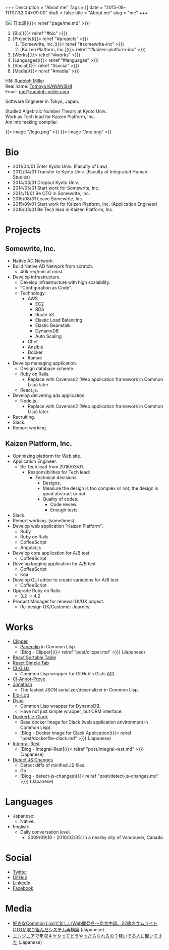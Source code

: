 +++
Description = "About me"
Tags = []
date = "2015-08-11T07:32:04+09:00"
draft = false
title = "About me"
slug = "me"
+++

[<img class="globe-icon" src="/images/globe.svg"> 日本語]({{< relref "page/me.md" >}})

1. [Bio]({{< relref "#bio" >}})
2. [Projects]({{< relref "#projects" >}})
    1. [Somewrite, Inc.]({{< relref "#somewrite-inc" >}})
    2. [Kaizen Platform, Inc.]({{< relref "#kaizen-platform-inc" >}})
3. [Works]({{< relref "#works" >}})
4. [Languages]({{< relref "#languages" >}})
5. [Social]({{< relref "#social" >}})
6. [Media]({{< relref "#media" >}})

HN: [Rudolph Miller](https://www.google.co.jp/search?q=Rudolph+Miller)  
Real name: [Tomoya KAWANISHI](https://www.google.co.jp/search?q=tomoya+kawanishi)  
Email: [me@rudolph-miller.com](mailto:me@rudolph-miller.com)

Software Engineer in Tokyo, Japan.

Studied Algebraic Number Theory at Kyoto Univ..  
Work as Tech lead for Kaizen Platform, Inc.  
Am into making compiler.

<span class="author-avatar">
  {{< image "/logo.png" >}}
</div>
<span class="author-avatar">
  {{< image "/me.png" >}}
</div>

# Bio

- 2011/04/01 Enter Kyoto Univ. (Faculty of Law)
- 2012/04/01 Transfer to Kyoto Univ. (Faculty of Integrated Human Studies)
- 2014/03/31 Dropout Kyoto Univ.
- 2014/05/01 Start work for Somewrite, Inc.
- 2014/11/01 Be CTO in Somewrite, Inc.
- 2015/08/31 Leave Somewrite, Inc.
- 2015/09/01 Start work for Kaizen Platform, Inc.  (Application Engineer)
- 2016/03/01 Be Tech lead in Kaizen Platform, Inc.

# Projects

## Somewrite, Inc.

- Native AD Network.
- Build Native AD Network from scratch.
    - 40k req/min at most.
- Develop infrastructure.
    - Develop infrastructure with high scalability.
    - "Configuration as Code".
    - Technology:
        - AWS
            - EC2
            - RDS
            - Route 53
            - Elastic Load Balancing
            - Elastic Beanstalk
            - DynamoDB
            - Auto Scaling
        - Chef
        - Ansible
        - Docker
        - Itamae
- Develop managing application.
    - Design database scheme.
    - Ruby on Rails.
        - Replace with Caveman2 (Web application framework in Common Lisp) later.
    - React.js.
- Develop delivering ads application.
    - Node.js.
        - Replace with Caveman2 (Web application framework in Common Lisp) later.
- Recruiting.
- Slack.
- Remort working.

## Kaizen Platform, Inc.

- Optimizing platform for Web site.
- Application Engineer.
    - Be Tech lead from 2016/03/01.
      - Responsibilities for Tech lead:
        - Technical decisions.
            - Designs.
            - Measure the design is too complex or not, the design is good abstract or not.
            - Quality of codes.
                - Code review.
                - Enough tests.
- Slack.
- Remort working. (sometimes)
- Develop web application "Kaizen Platform".
    - Ruby
    - Ruby on Rails
    - CoffeeScript
    - Angular.js
- Develop core application for A/B test.
    - CoffeeScript
- Develop logging application for A/B test.
    - CoffeeScript
    - Koa
- Develop GUI editor to create variations for A/B test
    - CoffeeScript
- Upgrade Ruby on Rails.
    - 3.2 -> 4.2
- Product Manager for renewal UI/UX project.
    - Re-design UX/Customer Journey.


# Works

- [Clipper](https://github.com/Rudolph-Miller/clipper)
    - [Paperclip](https://github.com/thoughtbot/paperclip) in Common Lisp.
    - [Blog - Clipper]({{< relref "post/clipper.md" >}}) (Japanese)
- [React Sortable Table](https://github.com/Rudolph-Miller/react-sortable-table)
- [React Simple Tab](https://github.com/Rudolph-Miller/react-simple-tab)
- [Cl-Gists](https://github.com/Rudolph-Miller/cl-gists)
    - Common Lisp wrapper for GitHub's Gists [API](https://developer.github.com/v3/gists/).
- [Cl-Annot-Prove](https://github.com/Rudolph-Miller/cl-annot-prove)
- [Jonathan](https://github.com/Rudolph-Miller/jonathan)
    - The fastest JSON serializer/deserializer in Common Lisp.
- [Elb-Log](https://github.com/Rudolph-Miller/elb-log)
- [Dyna](https://github.com/Rudolph-Miller/dyna)
    - Common Lisp wrapper for DynamoDB.
    - Have not just simple wrapper, but ORM interface.
- [Dockerfile-Clack](https://github.com/Rudolph-Miller/dockerfile-clack)
    - Base docker image for Clack (web application environment in Common Lisp).
    - [Blog - Docker image for Clack Application]({{< relref "post/dockerfile-clack.md" >}}) (Japanese)
- [Integral-Rest](https://github.com/Rudolph-Miller/integral-rest)
    - [Blog - Integral-Rest]({{< relref "post/integral-rest.md" >}}) (Japanese)
- [Detect JS Changes](https://github.com/Rudolph-Miller/detect-js-changes)
    - Detect diffs of minified JS files.
    - Go.
    - [Blog - detect-js-changes]({{< relref "post/detect-js-changes.md" >}}) (Japanese)


# Languages

- Japanese:
    - Native.
- English:
    - Daily conversation level.
        - 2009/09/10 - 2010/02/05: In a nearby city of Vancouver, Canada.


# Social

- [Twitter](https://twitter.com/Rudolph_Miller)
- [GitHub](https://github.com/Rudolph-Miller)
- [LinkedIn](https://www.linkedin.com/in/tomoya-kawanishi-1ab963b7)
- [Facebook](https://www.facebook.com/chopsticks.tk.ppfm)


# Media

- [好きなCommon Lispで新しいWeb開発を～京大中退、22歳のサムライトCTOが取り組んだシステム再構築](http://type.jp/et/log/article/somewrite_cto) (Japanese)
- [エンジニアで年収４ケタってどうやったらなれるの？稼いでる人に聞いてきた](https://codeiq.jp/magazine/2016/06/42239/) (Japanese)
